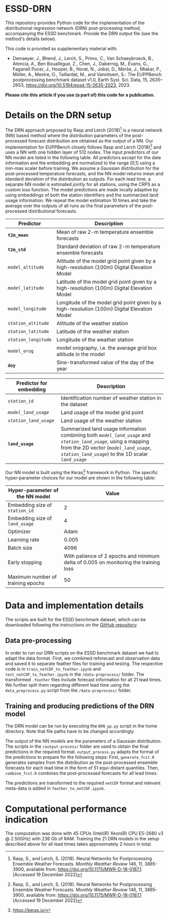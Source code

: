 # ESSD-DRN

This repository provides Python code for the implementation of the distributional regression network (DRN) post-processing method, accompanying the ESSD benchmark. Provide the DRN output file (see the method's details below).

This code is provided as supplementary material with:

 * Demaeyer, J., Bhend, J., Lerch, S., Primo, C., Van Schaeybroeck, B., Atencia, A., Ben Bouallègue, Z., Chen, J., Dabernig, M., Evans, G., Faganeli Pucer, J., Hooper, B., Horat, N., Jobst, D., Merše, J., Mlakar, P., Möller, A., Mestre, O., Taillardat, M., and Vannitsem, S.: The EUPPBench postprocessing benchmark dataset v1.0, Earth Syst. Sci. Data, 15, 2635–2653, https://doi.org/10.5194/essd-15-2635-2023, 2023.
   
**Please cite this article if you use (a part of) this code for a publication.**

# Details on the DRN setup

The DRN approach proposed by Rasp and Lerch (2018)[^fn1] is a neural network (NN) based method where the distribution parameters of the post-processed forecast distribution are obtained as the output of a NN. Our implementation for EUPPBench closely follows Rasp and Lerch (2018)[^fn1] and uses a NN with one hidden layer of 512 nodes. The input predictors of our NN model are listed in the following table. All predictors except for the date information and the embedding are normalized to the range [0,1] using a min-max scaler before training. We assume a Gaussian distribution for the post-processed temperature forecasts, and the NN model returns mean and standard deviation of the distribution as outputs. For each lead time, a separate NN model is estimated jointly for all stations, using the CRPS as a custom loss function. The model predictions are made locally adaptive by using embeddings of both the station identifiers and the summarized land usage information. We repeat the model estimation 10 times and take the average over the outputs of all runs as the final parameters of the post-processed distributional forecasts.

|Predictor| Description|
|-------------|---------------|
|**`t2m_mean`**| Mean of raw 2-m temperature ensemble forecasts|
|**`t2m_std`**| Standard deviation of raw 2-m temperature ensemble forecasts|
|`model_altitude`| Altitude of the model grid point given by a high-resolution (100m) Digital Elevation Model|
|`model_latitude`| Latitude of the model grid point given by a high-resolution (100m) Digital Elevation Model|
|`model_longitude`| Longitude of the model grid point given by a high-resolution (100m) Digital Elevation Model|
|`station_altitude`| Altitude of the weather station|
|`station_latitude`| Latitude of the weather station| 
|`station_longitude`| Longitude of the weather station|
|`model_orog`| model orography, i.e. the average grid box altitude in the model|
|**`doy`**| Sine-transformed value of the day of the year|

|Predictor for embedding| Description|
|-------------|---------------|
|`station_id`| Identification number of weather station in the dataset|
|*`model_land_usage`*| Land usage of the model grid point|
|*`station_land_usage`*| Land usage of the weather station|
|**`land_usage`**| Summarized land usage information combining both *`model_land_usage`* and *`station_land_usage`*, using a mapping from the 2D vector (*`model_land_usage`*, *`station_land_usage`*) to the 1D scalar *`land_usage`*|

Our NN model is built using the Keras[^fn2] framework in Python. The specific hyper-parameter choices for our model are shown in the following table:

|Hyper-parameter of the NN model| Value|
|-------------|---------------|
|Embedding size of `station_id`| 2|
|Embedding size of `land_usage`| 4|
|Optimizer| Adam|
|Learning rate| 0.005|
|Batch size| 4096|
|Early stopping| With patience of 2 epochs and minimum delta of 0.005 on monitoring the training loss|
|Maximum number of training epochs| 50|

[^fn1]: Rasp, S., and Lerch, S. (2018). Neural Networks for Postprocessing Ensemble Weather Forecasts. *Monthly Weather Review* 146, 11, 3885-3900, available from: <https://doi.org/10.1175/MWR-D-18-0187.1> [Accessed 19 December 2022]
[^fn2]: <https://keras.io/>

# Data and implementation details

The scripts are built for the ESSD benchmark dataset, which can be downloaded following the instructions on the [GitHub repository](https://github.com/EUPP-benchmark/ESSD-benchmark-datasets).

## Data pre-processing

In order to run our DRN scripts on the ESSD benchmark dataset we had to adapt the data format. First, we combined reforecast and observation data and saved it to separate feather files for training and testing. The respective code is in `train_netCDF_to_feather.ipynb` and `test_netCDF_to_feather.ipynb` in the  `/data-preprocess/` folder. The transformed `.feather` files include forecast information for all 21 lead times. We further split them regarding different lead time using the `data_preprocess.py` script from the `/data-preprocess/` folder.

## Training and producing predictions of the DRN model

The DRN model can be run by executing the `DRN_pp.py` script in the home directory. Note that file paths have to be changed accordingly.

The output of the NN models are the parameters of a Gaussian distribution. The scripts in the `/output-process/` folder are used to obtain the final predictions in the required format. `output_process.py` adapts the format of the predictions to prepare for the following steps: First, `generate_fcst.R` generates samples from the distribution as the post-processed ensemble forecasts for each lead time in the form of 51 equi-distant quantiles. Then, `combine_fcst.R` combines the post-processed forecasts for all lead times.

The predictions are transformed to the required `netCDF` format and relevant meta-data is added in `feather_to_netCDF.ipynb`.

# Computational performance indication

The computation was done with 45 CPUs (Intel(R) Xeon(R) CPU E5-2680 v3 @ 2.50GHz) with 236 Gb of RAM. Training the 21 DRN models in the setup described above for all lead times takes approximately 2 hours in total.

